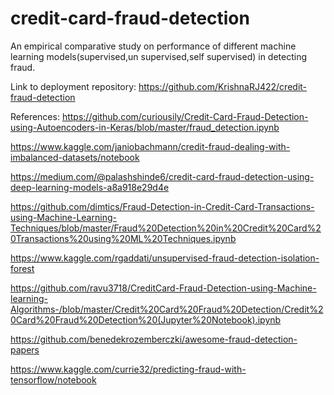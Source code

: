 # credit-card-fraud-detection
An empirical comparative study on performance of different machine learning models(supervised,un supervised,self supervised) in detecting fraud.

Link to deployment repository: https://github.com/KrishnaRJ422/credit-fraud-detection

References:
https://github.com/curiousily/Credit-Card-Fraud-Detection-using-Autoencoders-in-Keras/blob/master/fraud_detection.ipynb		

https://www.kaggle.com/janiobachmann/credit-fraud-dealing-with-imbalanced-datasets/notebook

https://medium.com/@palashshinde6/credit-card-fraud-detection-using-deep-learning-models-a8a918e29d4e

https://github.com/dimtics/Fraud-Detection-in-Credit-Card-Transactions-using-Machine-Learning-Techniques/blob/master/Fraud%20Detection%20in%20Credit%20Card%20Transactions%20using%20ML%20Techniques.ipynb

https://www.kaggle.com/rgaddati/unsupervised-fraud-detection-isolation-forest

https://github.com/ravu3718/CreditCard-Fraud-Detection-using-Machine-learning-Algorithms-/blob/master/Credit%20Card%20Fraud%20Detection/Credit%20Card%20Fraud%20Detection%20(Jupyter%20Notebook).ipynb

https://github.com/benedekrozemberczki/awesome-fraud-detection-papers

https://www.kaggle.com/currie32/predicting-fraud-with-tensorflow/notebook


